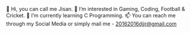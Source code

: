 👋 Hi, you can call me Jisan.
👀 I’m interested in Gaming, Coding, Football & Cricket.
🌱 I’m currently learning C Programming.
📫 You can reach me through my Social Media or simply mail me - 20162016djjr@gmail.com
